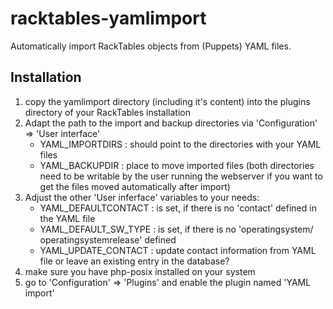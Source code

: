 # racktables-yamlimport
Automatically import RackTables objects from (Puppets) YAML files.

## Installation

1) copy the yamlimport directory (including it's content) into the plugins
   directory of your RackTables installation
2) Adapt the path to the import and backup directories via 'Configuration' =>
   'User interface' 
   * YAML_IMPORTDIRS : should point to the directories with your YAML files
   * YAML_BACKUPDIR  : place to move imported files 
     (both directories need to be writable by the user running the webserver
      if you want to get the files moved automatically after import)
3) Adjust the other 'User inferface' variables to your needs:
   * YAML_DEFAULTCONTACT  : is set, if there is no 'contact' defined in the
     YAML file
   * YAML_DEFAULT_SW_TYPE : is set, if there is no 'operatingsystem/
     operatingsystemrelease' defined
   * YAML_UPDATE_CONTACT  : update contact information from YAML file or leave 
     an existing entry in the database?
4) make sure you have php-posix installed on your system
5) go to 'Configuration' => 'Plugins' and enable the plugin named 'YAML import'

